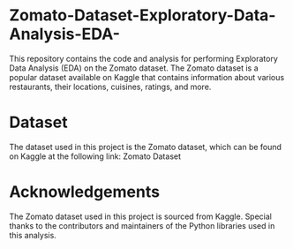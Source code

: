 # Zomato-Dataset-Exploratory-Data-Analysis-EDA-
This repository contains the code and analysis for performing Exploratory Data Analysis (EDA) on the Zomato dataset. The Zomato dataset is a popular dataset available on Kaggle that contains information about various restaurants, their locations, cuisines, ratings, and more.
# Dataset
The dataset used in this project is the Zomato dataset, which can be found on Kaggle at the following link: Zomato Dataset
# Acknowledgements
The Zomato dataset used in this project is sourced from Kaggle.
Special thanks to the contributors and maintainers of the Python libraries used in this analysis.
